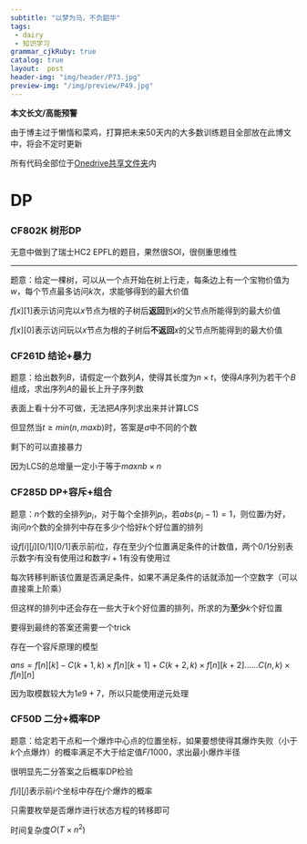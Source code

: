 ```yaml
---
subtitle: "以梦为马，不负韶华"
tags: 
 - dairy
 - 知识学习
grammar_cjkRuby: true
catalog: true
layout:  post
header-img: "img/header/P73.jpg"
preview-img: "/img/preview/P49.jpg"
---
```


**本文长文/高能预警**

由于博主过于懒惰和菜鸡，打算把未来50天内的大多数训练题目全部放在此博文中，将会不定时更新

所有代码全部位于[Onedrive共享文件夹](https://1drv.ms/f/s!AsHiSMC_ys6wgdFoKVfBinFOz1Vb4w)内

# DP

### CF802K 树形DP

无意中做到了瑞士HC2 EPFL的题目，果然很SOI，很侧重思维性

------

题意：给定一棵树，可以从一个点开始在树上行走，每条边上有一个宝物价值为$w$，每个节点最多访问$k$次，求能够得到的最大价值

$f[x][1]$表示访问完以$x$节点为根的子树后**返回**到$x$的父节点所能得到的最大价值

$f[x][0]$表示访问玩以$x$节点为根的子树后**不返回**$x$的父节点所能得到的最大价值

### CF261D 结论+暴力

题意：给出数列$B$，请假定一个数列$A$，使得其长度为$n\times t$，使得$A$序列为若干个$B$组成，求出序列$A$的最长上升子序列数

表面上看十分不可做，无法把$A$序列求出来并计算LCS

但显然当$t\geq min(n,maxb)$时，答案是$a$中不同的个数

剩下的可以直接暴力

因为LCS的总增量一定小于等于$maxnb\times n$

### CF285D DP+容斥+组合

题意：$n$个数的全排列$p_i$，对于每个全排列$p_i$，若$abs(p_i - 1)=1$，则位置$i$为好，询问$n$个数的全排列中存在多少个恰好$k$个好位置的排列

设$f[i][j][0/1][0/1]$表示前$i$位，存在至少$j$个位置满足条件的计数值，两个$0/1$分别表示数字$i$有没有使用过和数字$i+1$有没有使用过

每次转移判断该位置是否满足条件，如果不满足条件的话就添加一个空数字（可以直接乘上阶乘）

但这样的排列中还会存在一些大于$k$个好位置的排列，所求的为**至少**$k$个好位置

要得到最终的答案还需要一个trick

存在一个容斥原理的模型

$ans=f[n][k]-C(k+1,k)\times f[n][k+1] + C(k+2,k)\times f[n][k+2]......C(n,k)\times f[n][n]$

因为取模数较大为$1e9+7$，所以只能使用逆元处理

### CF50D 二分+概率DP

题意：给定若干点和一个爆炸中心点的位置坐标，如果要想使得其爆炸失败（小于$k$个点爆炸）的概率满足不大于给定值$F/1000$，求出最小爆炸半径

很明显先二分答案之后概率DP检验

$f[i][j]$表示前$i$个坐标中存在$j$个爆炸的概率

只需要枚举是否爆炸进行状态方程的转移即可

时间复杂度$O(T\times n^2)$
